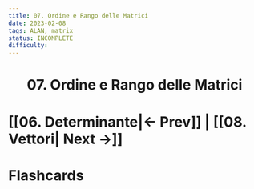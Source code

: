 ```yaml
---
title: 07. Ordine e Rango delle Matrici
date: 2023-02-08
tags: ALAN, matrix
status: INCOMPLETE
difficulty:
---
```


<h1  style="text-align: center;">  07. Ordine e Rango delle Matrici </h1> 



# [[06. Determinante|← Prev]] | [[08. Vettori| Next →]]






# Flashcards




